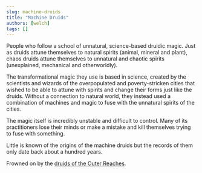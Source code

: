 ```yaml
---
slug: machine-druids
title: "Machine Druids"
authors: [welch]
tags: []
---
```


People who follow a school of unnatural, science-based druidic magic. Just as druids attune themselves to natural spirits (animal, mineral and plant), chaos druids attune themselves to unnatural and chaotic spirits (unexplained, mechanical and otherworldly).
 
The transformational magic they use is based in science, created by the scientists and wizards of the overpopulated and poverty-stricken cities that wished to be able to attune with spirits and change their forms just like the druids. Without a connection to natural world, they instead used a combination of machines and magic to fuse with the unnatural spirits of the cities.
 
The magic itself is incredibly unstable and difficult to control. Many of its practitioners lose their minds or make a mistake and kill themselves trying to fuse with something.
 
Little is known of the origins of the machine druids but the records of them only date back about a hundred years.
 
Frowned on by the [druids of the Outer Reaches](/wikis/druids-of-the-outer-reaches).